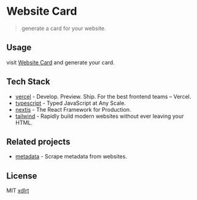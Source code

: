 # Website Card

> generate a card for your website.

## Usage

visit [Website Card](https://website-card.vercel.app/) and generate your card.

## Tech Stack

- [vercel](https://vercel.com/) - Develop. Preview. Ship. For the best frontend teams – Vercel.
- [typescript](https://www.typescriptlang.org/) - Typed JavaScript at Any Scale.
- [nextjs](https://nextjs.org/) - The React Framework for Production.
- [tailwind](https://tailwindcss.com/) - Rapidly build modern websites without ever leaving your HTML.

## Related projects

- [metadata](https://github.com/xdlrt/metadata) - Scrape metadata from websites.

## License

MIT [xdlrt](https://github.com/xdlrt)
